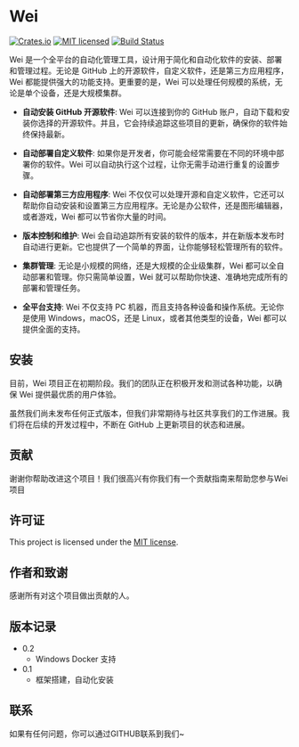 # Wei

[![Crates.io][crates-badge]][crates-url]
[![MIT licensed][mit-badge]][mit-url]
[![Build Status][actions-badge]][actions-url]

[crates-badge]: https://img.shields.io/crates/v/wei.svg
[crates-url]: https://crates.io/crates/wei
[mit-badge]: https://img.shields.io/badge/license-MIT-blue.svg
[mit-url]: https://github.com/zuiyue-com/wei/blob/master/LICENSE
[actions-badge]: https://github.com/zuiyue-com/wei/workflows/CI/badge.svg
[actions-url]: https://github.com/zuiyue-com/wei/actions?query=workflow%3ACI+branch%3Amaster

Wei 是一个全平台的自动化管理工具，设计用于简化和自动化软件的安装、部署和管理过程。无论是 GitHub 上的开源软件，自定义软件，还是第三方应用程序，Wei 都能提供强大的功能支持。更重要的是，Wei 可以处理任何规模的系统，无论是单个设备，还是大规模集群。

* **自动安装 GitHub 开源软件**: Wei 可以连接到你的 GitHub 账户，自动下载和安装你选择的开源软件。并且，它会持续追踪这些项目的更新，确保你的软件始终保持最新。

* **自动部署自定义软件**: 如果你是开发者，你可能会经常需要在不同的环境中部署你的软件。Wei 可以自动执行这个过程，让你无需手动进行重复的设置步骤。

* **自动部署第三方应用程序**: Wei 不仅仅可以处理开源和自定义软件，它还可以帮助你自动安装和设置第三方应用程序。无论是办公软件，还是图形编辑器，或者游戏，Wei 都可以节省你大量的时间。

* **版本控制和维护**: Wei 会自动追踪所有安装的软件的版本，并在新版本发布时自动进行更新。它也提供了一个简单的界面，让你能够轻松管理所有的软件。

* **集群管理**: 无论是小规模的网络，还是大规模的企业级集群，Wei 都可以全自动部署和管理。你只需简单设置，Wei 就可以帮助你快速、准确地完成所有的部署和管理任务。

* **全平台支持**: Wei 不仅支持 PC 机器，而且支持各种设备和操作系统。无论你是使用 Windows，macOS，还是 Linux，或者其他类型的设备，Wei 都可以提供全面的支持。

## 安装

目前，Wei 项目正在初期阶段。我们的团队正在积极开发和测试各种功能，以确保 Wei 提供最优质的用户体验。

虽然我们尚未发布任何正式版本，但我们非常期待与社区共享我们的工作进展。我们将在后续的开发过程中，不断在 GitHub 上更新项目的状态和进展。

## 贡献

谢谢你帮助改进这个项目！我们很高兴有你我们有一个贡献指南来帮助您参与Wei项目

## 许可证

This project is licensed under the [MIT license].

[MIT license]: https://github.com/zuiyue-com/wei/blob/master/LICENSE

## 作者和致谢

感谢所有对这个项目做出贡献的人。

## 版本记录

* 0.2
    * Windows Docker 支持
* 0.1
    * 框架搭建，自动化安装

## 联系

如果有任何问题，你可以通过GITHUB联系到我们~